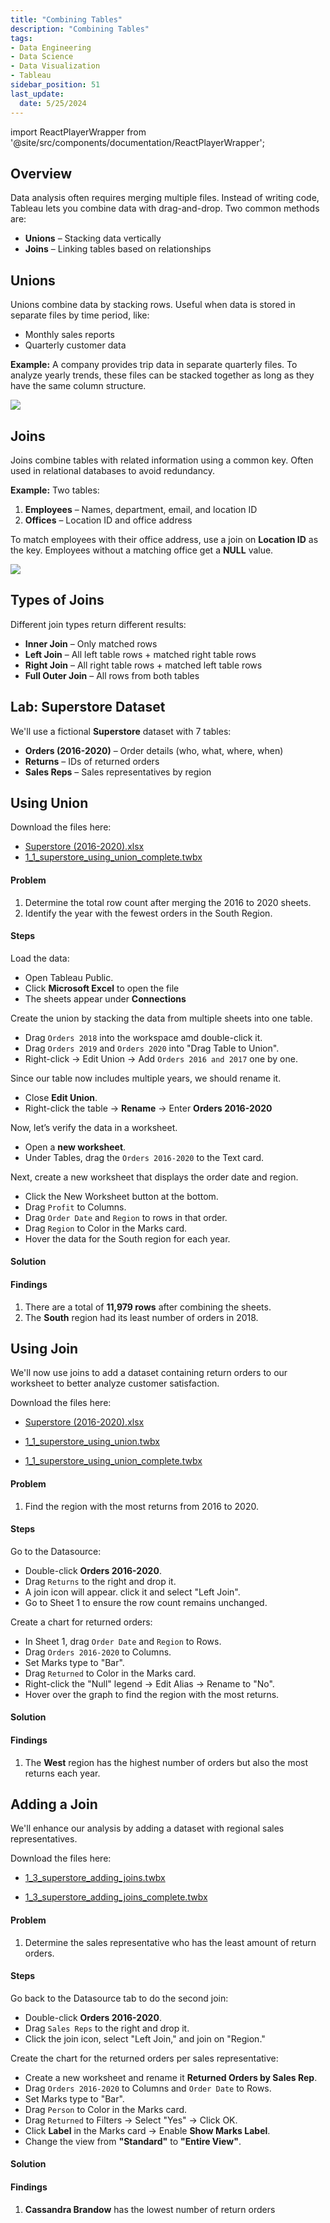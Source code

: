 ```yaml
---
title: "Combining Tables"
description: "Combining Tables"
tags: 
- Data Engineering
- Data Science
- Data Visualization
- Tableau
sidebar_position: 51
last_update:
  date: 5/25/2024
---
```



import ReactPlayerWrapper from '@site/src/components/documentation/ReactPlayerWrapper';


## Overview

Data analysis often requires merging multiple files. Instead of writing code, Tableau lets you combine data with drag-and-drop. Two common methods are:  

- **Unions** – Stacking data vertically  
- **Joins** – Linking tables based on relationships  

## Unions  

Unions combine data by stacking rows. Useful when data is stored in separate files by time period, like:  

- Monthly sales reports  
- Quarterly customer data  

**Example:** A company provides trip data in separate quarterly files. To analyze yearly trends, these files can be stacked together as long as they have the same column structure.  

<div class="img-center"> 

![](/img/docs/tableau-combine-data-union.png)

</div>

<!-- 
<div class="img-center"> 

![](/img/docs/Screenshot-2025-03-14-135224.png)

</div> -->


## Joins  

Joins combine tables with related information using a common key. Often used in relational databases to avoid redundancy.  

**Example:** Two tables:  

1. **Employees** – Names, department, email, and location ID  
2. **Offices** – Location ID and office address  

To match employees with their office address, use a join on **Location ID** as the key. Employees without a matching office get a **NULL** value.  

<div class="img-center"> 

![](/img/docs/tableau-combine-data-join.png)

</div>


## Types of Joins  

Different join types return different results:  

- **Inner Join** – Only matched rows  
- **Left Join** – All left table rows + matched right table rows  
- **Right Join** – All right table rows + matched left table rows  
- **Full Outer Join** – All rows from both tables  

## Lab: Superstore Dataset  

We'll use a fictional **Superstore** dataset with 7 tables:  

- **Orders (2016-2020)** – Order details (who, what, where, when)  
- **Returns** – IDs of returned orders  
- **Sales Reps** – Sales representatives by region  

## Using Union 

Download the files here:

- [Superstore (2016-2020).xlsx](https://github.com/joseeden/joeden/tree/master/docs/022-Data-Engineering/051-Tableau/000-Sample-Datasets/003-Connecting-Data/Datasources)
- [1_1_superstore_using_union_complete.twbx](https://github.com/joseeden/joeden/tree/master/docs/022-Data-Engineering/051-Tableau/000-Sample-Datasets/003-Connecting-Data/Workbooks)

#### Problem 

1. Determine the total row count after merging the 2016 to 2020 sheets.  
2. Identify the year with the fewest orders in the South Region.

#### Steps

Load the data:

- Open Tableau Public.
- Click **Microsoft Excel** to open the file  
- The sheets appear under **Connections**  

Create the union by stacking the data from multiple sheets into one table.  

- Drag `Orders 2018` into the workspace amd double-click it.
- Drag `Orders 2019` and `Orders 2020` into "Drag Table to Union".
- Right-click → Edit Union → Add `Orders 2016 and 2017` one by one.  

Since our table now includes multiple years, we should rename it.  

- Close **Edit Union**.
- Right-click the table → **Rename** → Enter **Orders 2016-2020**  

Now, let’s verify the data in a worksheet.  

- Open a **new worksheet**.
- Under Tables, drag the `Orders 2016-2020` to the Text card.

Next, create a new worksheet that displays the order date and region.

- Click the New Worksheet button at the bottom.
- Drag `Profit` to Columns.
- Drag `Order Date` and `Region` to rows in that order.
- Drag `Region` to Color in the Marks card.
- Hover the data for the South region for each year.

#### Solution 

<ReactPlayerWrapper 
    controls
    url='https://youtu.be/qHomEyxVeg4' 
/>


#### Findings 

1. There are a total of **11,979 rows** after combining the sheets.
2. The **South** region had its least number of orders in 2018.


## Using Join

We'll now use joins to add a dataset containing return orders to our worksheet to better analyze customer satisfaction.

Download the files here:

- [Superstore (2016-2020).xlsx](https://github.com/joseeden/joeden/tree/master/docs/022-Data-Engineering/051-Tableau/000-Sample-Datasets/003-Connecting-Data/Datasources)

- [1_1_superstore_using_union.twbx](https://github.com/joseeden/joeden/tree/master/docs/022-Data-Engineering/051-Tableau/000-Sample-Datasets/003-Connecting-Data/Workbooks)

- [1_1_superstore_using_union_complete.twbx](https://github.com/joseeden/joeden/tree/master/docs/022-Data-Engineering/051-Tableau/000-Sample-Datasets/003-Connecting-Data/Workbooks)


#### Problem 

1. Find the region with the most returns from 2016 to 2020.

#### Steps

Go to the Datasource:

- Double-click **Orders 2016-2020**.  
- Drag `Returns` to the right and drop it.  
- A join icon will appear. click it and select "Left Join".  
- Go to Sheet 1 to ensure the row count remains unchanged.  

Create a chart for returned orders:

- In Sheet 1, drag `Order Date` and `Region` to Rows.  
- Drag `Orders 2016-2020` to Columns.  
- Set Marks type to "Bar".  
- Drag `Returned` to Color in the Marks card.  
- Right-click the "Null" legend → Edit Alias → Rename to "No".  
- Hover over the graph to find the region with the most returns.  

#### Solution 

<ReactPlayerWrapper 
    controls
    url='https://youtu.be/iOO-HNfkH7E' 
/>


#### Findings 

1. The **West** region has the highest number of orders but also the most returns each year.


## Adding a Join 

We'll enhance our analysis by adding a dataset with regional sales representatives.

Download the files here:

- [1_3_superstore_adding_joins.twbx](https://github.com/joseeden/joeden/tree/master/docs/022-Data-Engineering/051-Tableau/000-Sample-Datasets/003-Connecting-Data/Workbooks)

- [1_3_superstore_adding_joins_complete.twbx](https://github.com/joseeden/joeden/tree/master/docs/022-Data-Engineering/051-Tableau/000-Sample-Datasets/003-Connecting-Data/Workbooks)


#### Problem 

1. Determine the sales representative who has the least amount of return orders.

#### Steps

Go back to the Datasource tab to do the second join:

- Double-click **Orders 2016-2020**.  
- Drag `Sales Reps` to the right and drop it.  
- Click the join icon, select "Left Join," and join on "Region." 

Create the chart for the returned orders per sales representative:

- Create a new worksheet and rename it **Returned Orders by Sales Rep**.  
- Drag `Orders 2016-2020` to Columns and `Order Date` to Rows.  
- Set Marks type to "Bar".  
- Drag `Person` to Color in the Marks card.  
- Drag `Returned` to Filters → Select "Yes" → Click OK.  
- Click **Label** in the Marks card → Enable **Show Marks Label**.  
- Change the view from **"Standard"** to **"Entire View"**.  


#### Solution 

<ReactPlayerWrapper 
    controls
    url='https://youtu.be/UpS2lG29wUw' 
/>


#### Findings 

1. **Cassandra Brandow** has the lowest number of return orders
